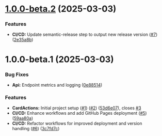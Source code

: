 # [1.0.0-beta.2](https://github.com/leszekszpunar/CardActions.Api/compare/v1.0.0-beta.1...v1.0.0-beta.2) (2025-03-03)


### Features

* **CI/CD:** Update semantic-release step to output new release version ([#7](https://github.com/leszekszpunar/CardActions.Api/issues/7)) ([2e35a8b](https://github.com/leszekszpunar/CardActions.Api/commit/2e35a8b073791169fba69d0248432ca0dd760b6e))

# 1.0.0-beta.1 (2025-03-03)


### Bug Fixes

* **Api:** Endpoint metrics and logging ([0e88514](https://github.com/leszekszpunar/CardActions.Api/commit/0e885146bb62eaacc41b56e9f5bec33059282374))


### Features

* **CardActions:** Initial project setup ([#1](https://github.com/leszekszpunar/CardActions.Api/issues/1)) ([#2](https://github.com/leszekszpunar/CardActions.Api/issues/2)) ([53d6e07](https://github.com/leszekszpunar/CardActions.Api/commit/53d6e0717eed3217c502f63f943a56595664e093)), closes [#3](https://github.com/leszekszpunar/CardActions.Api/issues/3)
* **CI/CD:** Enhance workflows and add GitHub Pages deployment ([#5](https://github.com/leszekszpunar/CardActions.Api/issues/5)) ([59aa80a](https://github.com/leszekszpunar/CardActions.Api/commit/59aa80ae4082fd1acfd7e735eeced878795d661a))
* **CI/CD:** Refactor workflows for improved deployment and version handling ([#6](https://github.com/leszekszpunar/CardActions.Api/issues/6)) ([3c7fd7c](https://github.com/leszekszpunar/CardActions.Api/commit/3c7fd7c8515dc2fa4c91e8c594ed25417152bb29))
